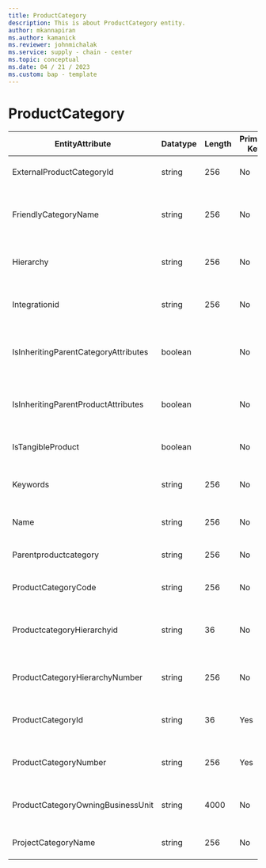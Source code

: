 ```yaml
---
title: ProductCategory
description: This is about ProductCategory entity.
author: mkannapiran
ms.author: kamanick
ms.reviewer: johnmichalak
ms.service: supply - chain - center
ms.topic: conceptual
ms.date: 04 / 21 / 2023
ms.custom: bap - template
---
```


# **ProductCategory**

|	EntityAttribute	|	Datatype	|	Length	|	Primary Key	|	Description	|
|---------------|--------|------|----------|-----------|
|	ExternalProductCategoryId	|	string	|	256	|	No	|	External product category Id	|
|	FriendlyCategoryName	|	string	|	256	|	No	|	Friendly category name of the product category	|
|	Hierarchy	|	string	|	256	|	No	|	Hierarchy of the product category	|
|	Integrationid	|	string	|	256	|	No	|	Integration Id of the product category	|
|	IsInheritingParentCategoryAttributes	|	boolean	|		|	No	|	Is it inheriting parent category attribute	|
|	IsInheritingParentProductAttributes	|	boolean	|		|	No	|	Is it inheriting parent product attribute	|
|	IsTangibleProduct	|	boolean	|		|	No	|	Is this a tangible product	|
|	Keywords	|	string	|	256	|	No	|	Keywords of the product category	|
|	Name	|	string	|	256	|	No	|	Name of the product category	|
|	Parentproductcategory	|	string	|	256	|	No	|	Parent product category	|
|	ProductCategoryCode	|	string	|	256	|	No	|	Product category code	|
|	ProductcategoryHierarchyid	|	string	|	36	|	No	|	The unique Id of the product category hierarchy	|
|	ProductCategoryHierarchyNumber	|	string	|	256	|	No	|	Product category hierarchy number	|
|	ProductCategoryId	|	string	|	36	|	Yes	|	The unique Id of the product category	|
|	ProductCategoryNumber	|	string	|	256	|	Yes	|	The unique number of the product category	|
|	ProductCategoryOwningBusinessUnit	|	string	|	4000	|	No	|	Business unit owning the product category	|
|	ProjectCategoryName	|	string	|	256	|	No	|	Name of the product category	|
